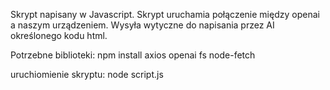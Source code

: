 Skrypt napisany w Javascript.
Skrypt uruchamia połączenie między openai a naszym urządzeniem. Wysyła wytyczne do napisania przez AI określonego kodu html.

Potrzebne biblioteki:
npm install axios openai fs node-fetch


uruchiomienie skryptu:
node script.js

